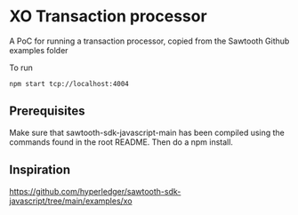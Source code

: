# XO Transaction processor

A PoC for running a transaction processor, copied from the Sawtooth Github examples folder

To run
```
npm start tcp://localhost:4004
```

## Prerequisites
Make sure that sawtooth-sdk-javascript-main has been compiled using the commands found in the root README. Then do a npm install.

## Inspiration
https://github.com/hyperledger/sawtooth-sdk-javascript/tree/main/examples/xo